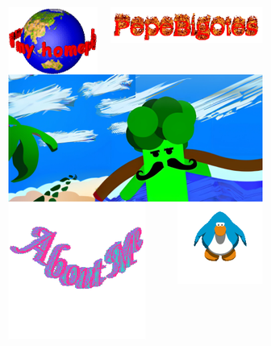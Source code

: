 <img src="images/globe.gif" align="left" width=35%/>
<img src="images/pepebigotes.gif" align="right" width=60%/>
<img src="images/pepecover.png" align="center"/>
<img src="images/aboutme.gif" align="left" height=20%/>
<img src="images/penguin.gif" align="right" height=50%/>